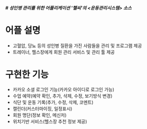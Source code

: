 <h5># 성인병 관리를 위한 어플리케이션 '헬씨'의 <운동관리시스템> 소스 

# 어플 설명
  - 고혈압, 당뇨 등의 성인병 질환을 가진 사람들을 관리 및 프로그램 제공
  - 트레이너, 헬스장에게 회원 관리 서비스 및 관리 툴 제공

# 구현한 기능 
  - 카카오 소셜 로그인 기능(카카오 아이디로 로그인 가능)
  - 수업 예약(예약 확인, 추가, 삭제, 수정, 보기방식 변경)
  - 식단 및 운동 기록(추가, 수정, 삭제, 코멘트)
  - 캘린더(커스터마이징, 일정표시)
  - 회원 명단(정보 확인, 메신저)
  - 위치기반 서비스(헬스장 추천 정보 제공)
